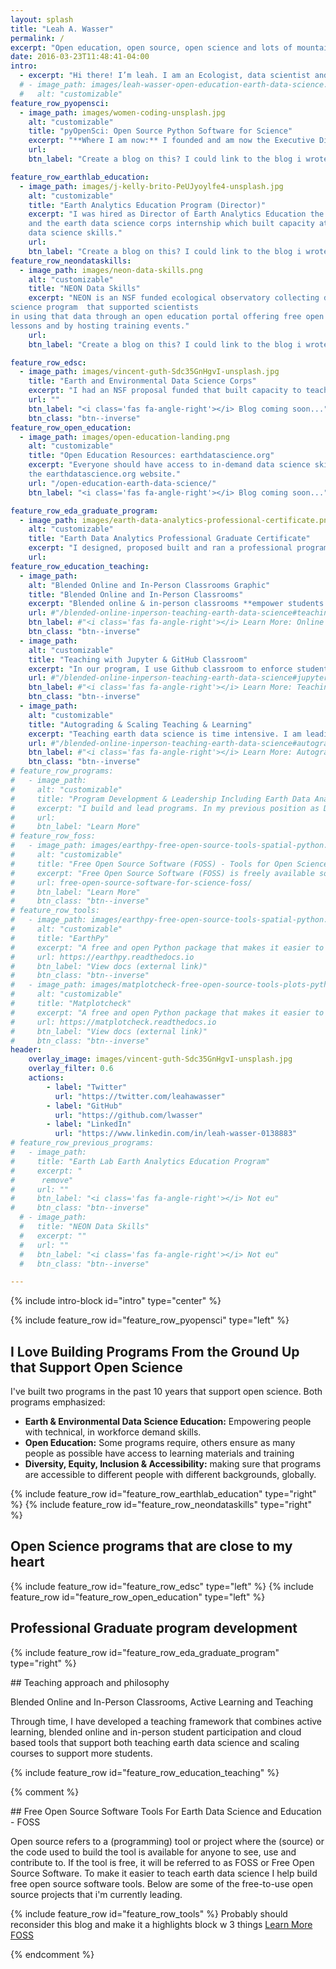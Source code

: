 ```yaml
---
layout: splash
title: "Leah A. Wasser"
permalink: /
excerpt: "Open education, open source, open science and lots of mountains and running."
date: 2016-03-23T11:48:41-04:00
intro:
  - excerpt: "Hi there! I’m leah. I am an Ecologist, data scientist and educator. I develop and lead programs that support open science through community building, outreach and education. I am also an avid long distance mountain trail runner."
  # - image_path: images/leah-wasser-open-education-earth-data-science.jpg
  #   alt: "customizable"
feature_row_pyopensci:
  - image_path: images/women-coding-unsplash.jpg
    alt: "customizable"
    title: "pyOpenSci: Open Source Python Software for Science"
    excerpt: "**Where I am now:** I founded and am now the Executive Director of pyOpenSci - a diverse, global community that supports the Python tools that drive open science through open peer review, training and mentorship. I am incredibly excited to be building this community and look forward to writing about the experience as I learn."
    url:
    btn_label: "Create a blog on this? I could link to the blog i wrote on the pyos website too for now"

feature_row_earthlab_education:
  - image_path: images/j-kelly-brito-PeUJyoylfe4-unsplash.jpg
    alt: "customizable"
    title: "Earth Analytics Education Program (Director)"
    excerpt: "I was hired as Director of Earth Analytics Education the earth analytics education program which supported scientists using complect earth and environmental data to study environmental change. I created several programs here including the earthdatascience.org online education portal, a professional program in earth data analytics,
    and the earth data science corps internship which built capacity at tribal and hispanic serving colleges to teach and to learn earth and environmental 
    data science skills."
    url:
    btn_label: "Create a blog on this? I could link to the blog i wrote on the pyos website too for now"
feature_row_neondataskills:
  - image_path: images/neon-data-skills.png
    alt: "customizable"
    title: "NEON Data Skills"
    excerpt: "NEON is an NSF funded ecological observatory collecting data to support science. I build an earth and environmental data 
science program  that supported scientists
in using that data through an open education portal offering free open education
lessons and by hosting training events."
    url:
    btn_label: "Create a blog on this? I could link to the blog i wrote on the pyos website too for now"

feature_row_edsc:
  - image_path: images/vincent-guth-Sdc35GnHgvI-unsplash.jpg
    title: "Earth and Environmental Data Science Corps"
    excerpt: "I had an NSF proposal funded that built capacity to teach and to learn earth and environmental data science skill at tribal and hispanic serving institutions. The core of the program included a summer program where we provided training to faculty and students in open, reproducible earth and environmental data science skills. The program also provided mentorship to students and training for faculty to support them added data intensive curriculum into their courses."
    url: ""
    btn_label: "<i class='fas fa-angle-right'></i> Blog coming soon..."
    btn_class: "btn--inverse"
feature_row_open_education:
  - image_path: images/open-education-landing.png
    alt: "customizable"
    title: "Open Education Resources: earthdatascience.org"
    excerpt: "Everyone should have access to in-demand data science skills. Publishing curated sets of lessons and courses online allows those who may not have access otherwise to training materials. I build and then published my courses and lessons on 
    the earthdatascience.org website."
    url: "/open-education-earth-data-science/"
    btn_label: "<i class='fas fa-angle-right'></i> Blog coming soon..."

feature_row_eda_graduate_program:
  - image_path: images/earth-data-analytics-professional-certificate.png
    alt: "customizable"
    title: "Earth Data Analytics Professional Graduate Certificate"
    excerpt: "I designed, proposed built and ran a professional program in earth data analytics at CU Boulder. I also developed content for and taught courses. While that program was tuition based and designed to financially support our program, course materials were published online as open education resources."
    url: 
feature_row_education_teaching:
  - image_path:
    alt: "Blended Online and In-Person Classrooms Graphic"
    title: "Blended Online and In-Person Classrooms"
    excerpt: "Blended online & in-person classrooms **empower students to chose the learning approach that best suits their needs**. All of our Earth Analytics courses give students the option to participant in class either asynchronously or synchronously online or in person. Materials are also published as open education resources."
    url: #"/blended-online-inperson-teaching-earth-data-science#teaching-in-blended-online-and-in-person-classrooms"
    btn_label: #"<i class='fas fa-angle-right'></i> Learn More: Online and In Person Learning"
    btn_class: "btn--inverse"
  - image_path:
    alt: "customizable"
    title: "Teaching with Jupyter & GitHub Classroom"
    excerpt: "In our program, I use Github classroom to enforce student skills associated with command line, `git`, sharing code and version control. JupyterHub running on Google Cloud is used to reduce the struggles associated with both setting up software and having sufficient computing resources on local student machines."
    url: #"/blended-online-inperson-teaching-earth-data-science#jupyter-jupyterhub-and-open-reproducible-science"
    btn_label: #"<i class='fas fa-angle-right'></i> Learn More: Teaching with GitHub & Jupyter"
    btn_class: "btn--inverse"
  - image_path:
    alt: "customizable"
    title: "Autograding & Scaling Teaching & Learning"
    excerpt: "Teaching earth data science is time intensive. I am leading development of workflows that reduce the time required to grade student assignments and also provide intermediate feedback to students. This effort involves contributing to existing community tools where possible in support of existing open source efforts."
    url: #"/blended-online-inperson-teaching-earth-data-science#autograding"
    btn_label: #"<i class='fas fa-angle-right'></i> Learn More: Autograding"
    btn_class: "btn--inverse"
# feature_row_programs:
#   - image_path: 
#     alt: "customizable"
#     title: "Program Development & Leadership Including Earth Data Analytics"
#     excerpt: "I build and lead programs. In my previous position as Director of Earth Analytics Education, I built the earth data analytics program at the University of Colorado - Boulder. Before that I developed the NEON Data Skills program."
#     url:
#     btn_label: "Learn More"
# feature_row_foss:
#   - image_path: images/earthpy-free-open-source-tools-spatial-python.png
#     alt: "customizable"
#     title: "Free Open Source Software (FOSS) - Tools for Open Science"
#     excerpt: "Free Open Source Software (FOSS) is freely available software where the code is publicly available for use and contributions. I lead development of and contribute to free tools to support teaching of earth data science skills in our Earth Analytics program."
#     url: free-open-source-software-for-science-foss/
#     btn_label: "Learn More"
#     btn_class: "btn--inverse"
# feature_row_tools:
#   - image_path: images/earthpy-free-open-source-tools-spatial-python.png
#     alt: "customizable"
#     title: "EarthPy"
#     excerpt: "A free and open Python package that makes it easier to plot, manipulate and use spatial data using open source tools like rasterio, geopandas, matplotlib and numpy."
#     url: https://earthpy.readthedocs.io
#     btn_label: "View docs (external link)"
#     btn_class: "btn--inverse"
#   - image_path: images/matplotcheck-free-open-source-tools-plots-python.png
#     alt: "customizable"
#     title: "Matplotcheck"
#     excerpt: "A free and open Python package that makes it easier to test and validate matplotlib plots. This was built to support autograding student assignments but also is useful for writing unit tests for software."
#     url: https://matplotcheck.readthedocs.io
#     btn_label: "View docs (external link)"
#     btn_class: "btn--inverse"
header:
    overlay_image: images/vincent-guth-Sdc35GnHgvI-unsplash.jpg
    overlay_filter: 0.6
    actions:
        - label: "Twitter"
          url: "https://twitter.com/leahawasser"
        - label: "GitHub"
          url: "https://github.com/lwasser"
        - label: "LinkedIn"
          url: "https://www.linkedin.com/in/leah-wasser-0138883"
# feature_row_previous_programs:
#   - image_path: 
#     title: "Earth Lab Earth Analytics Education Program"
#     excerpt: "
#      remove"
#     url: ""
#     btn_label: "<i class='fas fa-angle-right'></i> Not eu"
#     btn_class: "btn--inverse"
  # - image_path:
  #   title: "NEON Data Skills"
  #   excerpt: ""
  #   url: ""
  #   btn_label: "<i class='fas fa-angle-right'></i> Not eu"
  #   btn_class: "btn--inverse"

---
```


{% include intro-block id="intro" type="center" %}

{% include feature_row id="feature_row_pyopensci" type="left" %}

<div markdown="1" class="notice">
<div markdown= "1" class="wide">

<!-- ground zero graphic on the left ??? -->
## I Love Building Programs From the Ground Up that Support Open Science

I've built two programs in the past 10 years that support open 
science. Both programs emphasized:

* **Earth & Environmental Data Science Education:** Empowering people with technical, in workforce demand skills.  
* **Open Education:** Some programs require, others ensure  as many people as possible have access to learning materials and training
* **Diversity, Equity, Inclusion & Accessibility:** making sure that programs are accessible to different people with different backgrounds, globally.
</div>

{% include feature_row id="feature_row_earthlab_education" type="right" %}
{% include feature_row id="feature_row_neondataskills" type="right" %}

</div>


## Open Science programs that are close to my heart 

{% include feature_row id="feature_row_edsc" type="left" %}
{% include feature_row id="feature_row_open_education" type="left" %}

## Professional Graduate program development
{% include feature_row id="feature_row_eda_graduate_program" type="right" %}


<div markdown="1" class="notice--primary">
## Teaching approach and philosophy

Blended Online and In-Person Classrooms, Active Learning and Teaching

Through time, I have developed a teaching framework that combines active
learning, blended online and in-person student participation and cloud based
tools that support both teaching earth data science and scaling courses to
support more students.

{% include feature_row id="feature_row_education_teaching" %}

</div>


<!-- {% include feature_row id="feature_row_foss" type="left" %} -->

{% comment %}
<div markdown="1" class="notice--primary">
## Free  Open Source Software Tools For Earth Data Science and Education - FOSS

Open source refers to a (programming) tool or project where the (source) or
the code used to build the tool is available for anyone to see, use and
contribute to. If the tool is free, it will be referred to as FOSS or Free Open
Source Software. To make it easier to teach earth data science I help build
free open source software tools. Below are some of the free-to-use open source
projects that i'm currently leading.

{% include feature_row id="feature_row_tools" %}
Probably should reconsider this blog and make it a highlights block w 3 things
[Learn More FOSS](/free-open-source-software-tools-for-science-foss/)
</div>
{% endcomment %}
